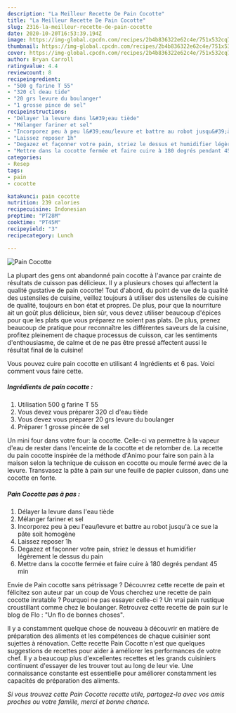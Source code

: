 ```yaml
---
description: "La Meilleur Recette De Pain Cocotte"
title: "La Meilleur Recette De Pain Cocotte"
slug: 2316-la-meilleur-recette-de-pain-cocotte
date: 2020-10-20T16:53:39.194Z
image: https://img-global.cpcdn.com/recipes/2b4b836322e62c4e/751x532cq70/pain-cocotte-photo-principale-de-la-recette.jpg
thumbnail: https://img-global.cpcdn.com/recipes/2b4b836322e62c4e/751x532cq70/pain-cocotte-photo-principale-de-la-recette.jpg
cover: https://img-global.cpcdn.com/recipes/2b4b836322e62c4e/751x532cq70/pain-cocotte-photo-principale-de-la-recette.jpg
author: Bryan Carroll
ratingvalue: 4.4
reviewcount: 8
recipeingredient:
- "500 g farine T 55"
- "320 cl deau tide"
- "20 grs levure du boulanger"
- "1 grosse pince de sel"
recipeinstructions:
- "Délayer la levure dans l&#39;eau tiède"
- "Mélanger fariner et sel"
- "Incorporez peu à peu l&#39;eau/levure et battre au robot jusqu&#39;à ce sue la pâte soit homogène"
- "Laissez reposer 1h"
- "Degazez et façonner votre pain, striez le dessus et humidifier légèrement le dessus du pain"
- "Mettre dans la cocotte fermée et faire cuire à 180 degrés pendant 45 min"
categories:
- Resep
tags:
- pain
- cocotte

katakunci: pain cocotte 
nutrition: 239 calories
recipecuisine: Indonesian
preptime: "PT28M"
cooktime: "PT45M"
recipeyield: "3"
recipecategory: Lunch

---
```



![Pain Cocotte](https://img-global.cpcdn.com/recipes/2b4b836322e62c4e/751x532cq70/pain-cocotte-photo-principale-de-la-recette.jpg)

La plupart des gens ont abandonné pain cocotte à l'avance par crainte de résultats de cuisson pas délicieux. Il y a plusieurs choses qui affectent la qualité gustative de pain cocotte! Tout d'abord, du point de vue de la qualité des ustensiles de cuisine, veillez toujours à utiliser des ustensiles de cuisine de qualité, toujours en bon état et propres. De plus, pour que la nourriture ait un goût plus délicieux, bien sûr, vous devez utiliser beaucoup d'épices pour que les plats que vous préparez ne soient pas plats. De plus, prenez beaucoup de pratique pour reconnaître les différentes saveurs de la cuisine, profitez pleinement de chaque processus de cuisson, car les sentiments d'enthousiasme, de calme et de ne pas être pressé affectent aussi le résultat final de la cuisine!

<!--inarticleads1-->

Vous pouvez cuire pain cocotte en utilisant 4 Ingrédients et 6 pas. Voici comment vous faire cette.

##### Ingrédients de pain cocotte :

1. Utilisation 500 g farine T 55
1. Vous devez vous préparer 320 cl d&#39;eau tiède
1. Vous devez vous préparer 20 grs levure du boulanger
1. Préparer 1 grosse pincée de sel


Un mini four dans votre four: la cocotte. Celle-ci va permettre à la vapeur d&#39;eau de rester dans l&#39;enceinte de la cocotte et de retomber de. La recette du pain cocotte inspirée de la méthode d&#39;Animo pour faire son pain à la maison selon la technique de cuisson en cocotte ou moule fermé avec de la levure. Transvasez la pâte à pain sur une feuille de papier cuisson, dans une cocotte en fonte. 

<!--inarticleads2-->

##### Pain Cocotte pas à pas :

1. Délayer la levure dans l&#39;eau tiède
1. Mélanger fariner et sel
1. Incorporez peu à peu l&#39;eau/levure et battre au robot jusqu&#39;à ce sue la pâte soit homogène
1. Laissez reposer 1h
1. Degazez et façonner votre pain, striez le dessus et humidifier légèrement le dessus du pain
1. Mettre dans la cocotte fermée et faire cuire à 180 degrés pendant 45 min


Envie de Pain cocotte sans pétrissage ? Découvrez cette recette de pain et félicitez son auteur par un coup de Vous cherchez une recette de pain cocotte inratable ? Pourquoi ne pas essayer celle-ci ? Un vrai pain rustique croustillant comme chez le boulanger. Retrouvez cette recette de pain sur le blog de Flo : &#34;Un flo de bonnes choses&#34;. 

<!--inarticleads1-->

<p>
Il y a constamment quelque chose de nouveau à découvrir en matière de préparation des aliments et les compétences de chaque cuisinier sont sujettes à rénovation. Cette recette Pain Cocotte n'est que quelques suggestions de recettes pour aider à améliorer les performances de votre chef. Il y a beaucoup plus d'excellentes recettes et les grands cuisiniers continuent d'essayer de les trouver tout au long de leur vie. Une connaissance constante est essentielle pour améliorer constamment les capacités de préparation des aliments.
</p>

<p>
<i>Si vous trouvez cette Pain Cocotte recette utile, partagez-la avec vos amis proches ou votre famille, merci et bonne chance.</i>
</p>
